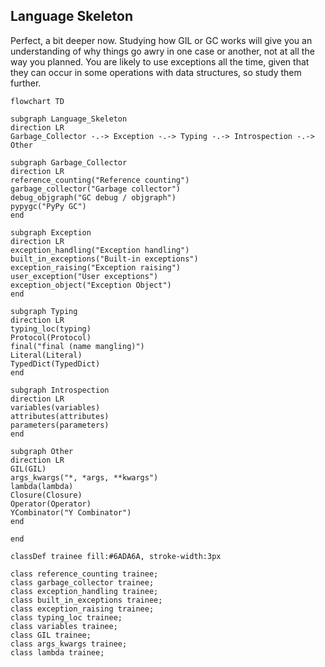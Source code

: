 ## Language Skeleton

Perfect, a bit deeper now. Studying how GIL or GC works will give you an understanding of why things go awry in one case or another, not at all the way you planned. You are likely to use exceptions all the time, given that they can occur in some operations with data structures, so study them further.

```mermaid
flowchart TD

subgraph Language_Skeleton
direction LR
Garbage_Collector -.-> Exception -.-> Typing -.-> Introspection -.-> Other

subgraph Garbage_Collector
direction LR
reference_counting("Reference counting")
garbage_collector("Garbage collector")
debug_objgraph("GC debug / objgraph")
pypygc("PyPy GC")
end

subgraph Exception
direction LR
exception_handling("Exception handling")
built_in_exceptions("Built-in exceptions")
exception_raising("Exception raising")
user_exception("User exceptions")
exception_object("Exception Object")
end

subgraph Typing
direction LR
typing_loc(typing)
Protocol(Protocol)
final("final (name mangling)")
Literal(Literal)
TypedDict(TypedDict)
end

subgraph Introspection
direction LR
variables(variables)
attributes(attributes)
parameters(parameters)
end

subgraph Other
direction LR
GIL(GIL)
args_kwargs("*, *args, **kwargs")
lambda(lambda)
Closure(Closure)
Operator(Operator)
YCombinator("Y Combinator")
end

end

classDef trainee fill:#6ADA6A, stroke-width:3px

class reference_counting trainee;
class garbage_collector trainee;
class exception_handling trainee;
class built_in_exceptions trainee;
class exception_raising trainee;
class typing_loc trainee;
class variables trainee;
class GIL trainee;
class args_kwargs trainee;
class lambda trainee;
```
